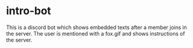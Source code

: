 # intro-bot
This is a discord bot which shows embedded texts after a member joins in the server. The user is mentioned with a fox.gif and shows instructions of the server.
